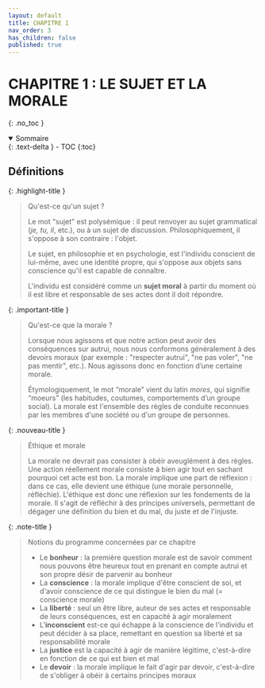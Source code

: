 ```yaml
---
layout: default
title: CHAPITRE 1
nav_order: 3
has_children: false
published: true
---
```


# CHAPITRE 1 : LE SUJET ET LA MORALE  
{: .no_toc }

<details open markdown="block">
  <summary>
    Sommaire
  </summary>
  {: .text-delta }
- TOC
{:toc}
</details>

## Définitions

{: .highlight-title }
> Qu'est-ce qu'un sujet ?
>
> Le mot "sujet" est polysémique : il peut renvoyer au sujet grammatical (*je, tu, il*, etc.), ou à un sujet de discussion. Philosophiquement, il s'oppose à son contraire : l'objet. 
>   
> Le sujet, en philosophie et en psychologie, est l'individu conscient de lui-même, avec une identité propre, qui s'oppose aux objets sans conscience qu'il est capable de connaître. 
>  
> L'individu est considéré comme un **sujet moral** à partir du moment où il est libre et responsable de ses actes dont il doit répondre.

{: .important-title }
> Qu'est-ce que la morale ?
>
>Lorsque nous agissons et que notre action peut avoir des conséquences sur autrui, nous nous conformons généralement à des devoirs moraux (par exemple : "respecter autrui", "ne pas voler", "ne pas mentir", etc.). Nous agissons donc en fonction d’une certaine morale.
>
>Étymologiquement, le mot “morale” vient du latin *mores*, qui signifie “moeurs” (les habitudes, coutumes, comportements d’un groupe social). La morale est l'ensemble des règles de conduite reconnues par les membres d'une société ou d'un groupe de personnes.

{: .nouveau-title }
> Éthique et morale
>
>La morale ne devrait pas consister à obéir aveuglément à des règles. Une action réellement morale consiste à bien agir tout en sachant pourquoi cet acte est bon. La morale implique une part de réflexion : dans ce cas, elle devient une éthique (une morale personnelle, réfléchie). L'éthique est donc une réflexion sur les fondements de la morale. Il s'agit de réfléchir à des principes universels, permettant de dégager une définition du bien et du mal, du juste et de l'injuste.

{: .note-title }
> Notions du programme concernées par ce chapitre
>
>- Le **bonheur** : la première question morale est de savoir comment nous pouvons être heureux tout en prenant en compte autrui et son propre désir de parvenir au bonheur
>- La **conscience** : la morale implique d'être conscient de soi, et d'avoir conscience de ce qui distingue le bien du mal (= conscience morale)
>- La **liberté** : seul un être libre, auteur  de ses actes et responsable de leurs conséquences, est en capacité à agir moralement
>- L'**inconscient** est-ce qui échappe à la conscience de l'individu et peut décider à sa place, remettant en question sa liberté et sa responsabilité morale
>- La **justice** est la capacité à agir de manière légitime, c'est-à-dire en fonction de ce qui est bien et mal
>- Le **devoir** : la morale implique le fait d'agir par devoir, c'est-à-dire de s'obliger à obéir à certains principes moraux


